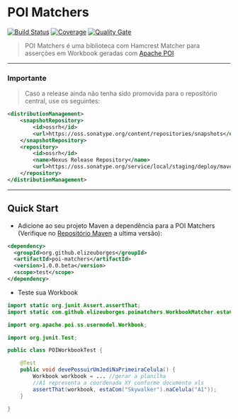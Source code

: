 # POI Matchers

[![Build Status](https://travis-ci.org/elizeuborges/poi-matchers.svg?branch=master)](https://travis-ci.org/elizeuborges/poi-matchers)
[![Coverage](https://codecov.io/github/elizeuborges/poi-matchers/coverage.svg?branch=master)](https://codecov.io/github/elizeuborges/poi-matchers?branch=master)
[![Quality Gate](https://sonarqube.com/api/badges/gate?key=com.github.elizeuborges:poi-matchers)](https://sonarqube.com/dashboard/index/com.github.elizeuborges%3Apoi-matchers)

> POI Matchers é uma biblioteca com Hamcrest Matcher para asserções em Workbook geradas com [Apache POI](https://poi.apache.org/)

---
### Importante 

> Caso a release ainda não tenha sido promovida para o repositório central, use os seguintes:

```xml
<distributionManagement>
	<snapshotRepository>
		<id>ossrh</id>
		<url>https://oss.sonatype.org/content/repositories/snapshots</url>
	</snapshotRepository>
	<repository>
		<id>ossrh</id>
		<name>Nexus Release Repository</name>
		<url>https://oss.sonatype.org/service/local/staging/deploy/maven2</url>
	</repository>
</distributionManagement>
```
---

## Quick Start

- Adicione ao seu projeto Maven a dependência para a POI Matchers (Verifique no [Repositório Maven](https://mvnrepository.com/artifact/org.github.elizeuborges/poi-matchers) a ultima versão):

```xml
<dependency>
  <groupId>org.github.elizeuborges</groupId>
  <artifactId>poi-matchers</artifactId>
  <version>1.0.0.beta</version>
  <scope>test</scope>
</dependency>
```

- Teste sua Workbook

```java
import static org.junit.Assert.assertThat;
import static com.github.elizeuborges.poimatchers.WorkbookMatcher.estaCom;

import org.apache.poi.ss.usermodel.Workbook;

import org.junit.Test;

public class POIWorkbookTest {

	@Test
	public void devePossuirUmJediNaPrimeiraCelula() {
		Workbook workbook = ... //gerar a planilha 
		//A1 representa a coordenada XY conforme documento xls 
		assertThat(workbook, estaCom("Skywalker").naCelula("A1"));
	}

}

```